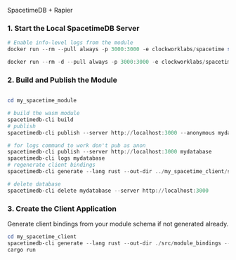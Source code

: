 SpacetimeDB + Rapier

### 1. Start the Local SpacetimeDB Server

```powershell
# Enable info-level logs from the module
docker run --rm --pull always -p 3000:3000 -e clockworklabs/spacetime start

docker run --rm -d --pull always -p 3000:3000 -e clockworklabs/spacetime start
```

### 2. Build and Publish the Module

```powershell

cd my_spacetime_module

# build the wasm module
spacetimedb-cli build
# publish
spacetimedb-cli publish --server http://localhost:3000 --anonymous mydatabase    # spacetime publish

# for logs command to work don't pub as anon
spacetimedb-cli publish --server http://localhost:3000 mydatabase
spacetimedb-cli logs mydatabase
# regenerate client bindings
spacetimedb-cli generate --lang rust --out-dir ../my_spacetime_client/src/module_bindings --project-path .

# delete database
spacetimedb-cli delete mydatabase --server http://localhost:3000
```

### 3. Create the Client Application

Generate client bindings from your module schema if not generated already.
   ```powershell
   cd my_spacetime_client
   spacetimedb-cli generate --lang rust --out-dir ./src/module_bindings --project-path ../my_spacetime_module
   cargo run
   ```